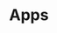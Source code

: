 ---
layout: apps
title: Apps
permalink: apps/
lang: en
page_id: apps
breadcrumbs-title: Apps
description: IXOlist is a platform built on five service apps

# services buttons
offering: Offering
community: Community
minting: Minting
bank: Bank
enterprise: Enterprise

to-use-ixolist: To use IXOlist <a href="/apps">service apps</a> need to have a <a href="/blockchain">blockchain</a> account and <a href="/web3-authentication-tools">Web3 authroization tool</a> aka wallet.
---